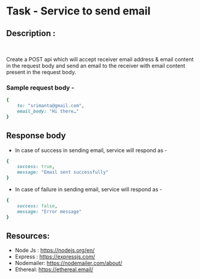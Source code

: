 # Task - Service to send email

## Description :

<br>

Create a POST api which will accept receiver email address & email content in the request body and send an email to the receiver with email content present in the
request body.
<br>
### Sample request body -<br>
```ruby
{
    to: "srimanta@gmail.com",
    email_body: "Hi there…"
}
```
## Response body
* In case of success in sending email, service will respond as -<br>
```ruby
{
    success: true,
    message: "Email sent successfully"
}
```
* In case of failure in sending email, service will respond as -<br>
```ruby
{
    success: false,
    message: "Error message"
}
```

## Resources:

- Node Js : https://nodejs.org/en/
- Express : https://expressjs.com/
- Nodemailer: https://nodemailer.com/about/
- Ethereal: https://ethereal.email/
